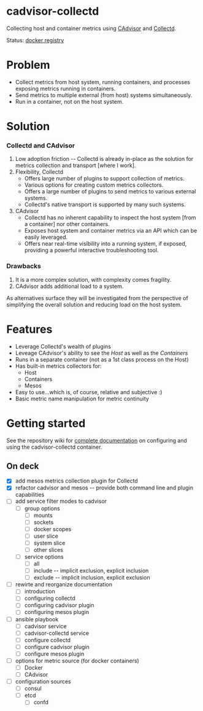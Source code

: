 # cadvisor-collectd

Collecting host and container metrics using [CAdvisor](https://registry.hub.docker.com/u/google/cadvisor/) and [Collectd](https://github.com/collectd/collectd/).

Status: [docker registry](https://registry.hub.docker.com/u/maier/cadvisor-collectd/)


# Problem

* Collect metrics from host system, running containers, and processes exposing metrics running in containers.
* Send metrics to multiple external (from host) systems simultaneously.
* Run in a container, not on the host system.


# Solution

### Collectd and CAdvisor

1. Low adoption friction -- Collectd is already in-place as the solution for metrics collection and transport [where I work].
1. Flexibility, Collectd
   * Offers large number of plugins to support collection of metrics.
   * Various options for creating custom metrics collectors.
   * Offers a large number of plugins to send metrics to various external systems.
   * Collectd's native transport is supported by many such systems.
1. CAdvisor
   * Collectd has no inherent capability to inspect the host system [from a container] nor other containers.
   * Exposes host system and container metrics via an API which can be easily leveraged.
   * Offers near real-time visibility into a running system, if exposed, providing a powerful interactive troubleshooting tool.


### Drawbacks

1. It is a more complex solution, with complexity comes fragility.
1. CAdvisor adds additional load to a system.

As alternatives surface they will be investigated from the perspective of simplifying the overall solution and reducing load on the host system.

# Features

* Leverage Collectd's wealth of plugins
* Leveage CAdvisor's ability to see the *Host* as well as the *Containers*
* Runs in a separate container (not as a 1st class process on the Host)
* Has built-in metrics collectors for:
   * Host
   * Containers
   * Mesos
* Easy to use...which is, of course, relative and subjective :)
* Basic metric name manipulation for metric continuity

# Getting started

See the repository wiki for [complete documentation](https://github.com/maier/cadvisor-collectd/wiki) on configuring and using the cadvisor-collectd container.

## On deck

- [x] add mesos metrics collection plugin for Collectd
- [x] refactor cadvisor and mesos -- provide both command line and plugin capabilities
- [ ] add service filter modes to cadvisor
    - [ ] group options
        - [ ] mounts
        - [ ] sockets
        - [ ] docker scopes
        - [ ] user slice
        - [ ] system slice
        - [ ] other slices
    - [ ] service options
        - [ ] all
        - [ ] include -- implicit exclusion, explicit inclusion
        - [ ] exclude -- implicit inclusion, explicit exclusion
- [ ] rewirte and reorganize documentation
    - [ ] introduction
    - [ ] configuring collectd
    - [ ] configuring cadvisor plugin
    - [ ] configuring mesos plugin
- [ ] ansible playbook
    - [ ] cadvisor service
    - [ ] cadvisor-collectd service
    - [ ] configure collectd
    - [ ] configure cadvisor plugin
    - [ ] configure mesos plugin
- [ ] options for metric source (for docker containers)
    - [ ] Docker
    - [ ] CAdvisor
- [ ] configuration sources
    - [ ] consul
    - [ ] etcd
        - [ ] confd
